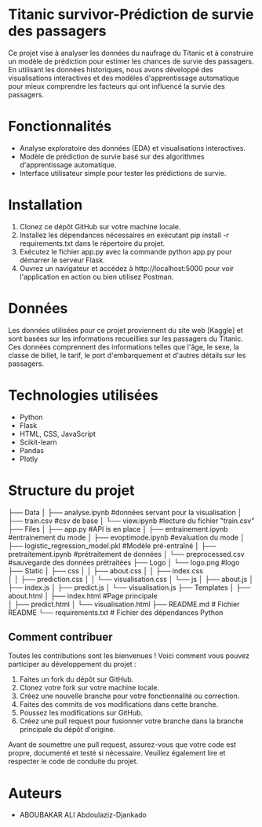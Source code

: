 # Titanic survivor-Prédiction de survie des passagers

Ce projet vise à analyser les données du naufrage du Titanic et à construire un modèle de prédiction pour estimer les chances de survie des passagers. En utilisant les données historiques, nous avons développé des visualisations interactives et des modèles d'apprentissage automatique pour mieux comprendre les facteurs qui ont influencé la survie des passagers.

# Fonctionnalités

* Analyse exploratoire des données (EDA) et visualisations interactives.
* Modèle de prédiction de survie basé sur des algorithmes d'apprentissage automatique.
* Interface utilisateur simple pour tester les prédictions de survie.

# Installation

1. Clonez ce dépôt GitHub sur votre machine locale.
2. Installez les dépendances nécessaires en exécutant pip install -r requirements.txt dans le répertoire du projet.
3. Exécutez le fichier app.py avec la commande python app.py pour démarrer le serveur Flask.
4. Ouvrez un navigateur et accédez à http://localhost:5000 pour voir l'application en action ou bien utilisez Postman.

# Données

Les données utilisées pour ce projet proviennent du site web [Kaggle] et sont basées sur les informations recueillies sur les passagers du Titanic. Ces données comprennent des informations telles que l'âge, le sexe, la classe de billet, le tarif, le port d'embarquement et d'autres détails sur les passagers.

# Technologies utilisées

* Python
* Flask
* HTML, CSS, JavaScript
* Scikit-learn
* Pandas
* Plotly

# Structure du projet

├── Data
│   ├── analyse.ipynb #données servant pour la visualisation
│   ├── train.csv  #csv de base
│   └── view.ipynb #lecture du fichier "train.csv"
├── Files
│   ├── app.py                                       #API is en place
│   ├── entrainement.ipynb                           #entrainement du mode
│   ├── evoptimode.ipynb                             #evaluation du mode
│   ├── logistic_regression_model.pkl                #Modèle pré-entraîné
│   ├── pretraitement.ipynb                          #prétraitement de données
│   └── preprocessed.csv                             #sauvegarde des données prétraitées
├── Logo
│   └── logo.png                                     #logo
├── Static
│   ├── css
│   │   ├── about.css
│   │   ├── index.css                               
│   │   ├── prediction.css
│   │   └── visualisation.css
│   └── js
│       ├── about.js
│       ├── index.js
│       ├── predict.js
│       └── visualisation.js
├── Templates
│   ├── about.html
│   ├── index.html                                  #Page principale                    
│   ├── predict.html
│   └── visualisation.html
├── README.md                                       # Fichier README
└── requirements.txt                                # Fichier des dépendances Python


## Comment contribuer

Toutes les contributions sont les bienvenues ! Voici comment vous pouvez participer au développement du projet :

1. Faites un fork du dépôt sur GitHub.
2. Clonez votre fork sur votre machine locale.
3. Créez une nouvelle branche pour votre fonctionnalité ou correction.
4. Faites des commits de vos modifications dans cette branche.
5. Poussez les modifications sur GitHub.
6. Créez une pull request pour fusionner votre branche dans la branche principale du dépôt d'origine.

Avant de soumettre une pull request, assurez-vous que votre code est propre, documenté et testé si nécessaire. Veuillez également lire et respecter le code de conduite du projet.


# Auteurs

* ABOUBAKAR ALI Abdoulaziz-Djankado